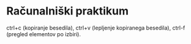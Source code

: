 # Računalniški praktikum
ctrl+c (kopiranje besedila), ctrl+v (lepljenje kopiranega besedila), ctrl-f (pregled elementov po izbiri).
